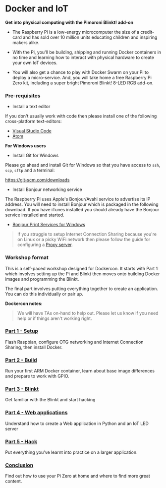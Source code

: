 # Docker and IoT

**Get into physical computing with the Pimoroni Blinkt! add-on**

* The Raspberry Pi is a low-energy microcomputer the size of a credit-card and has sold over 10 million units educating children and inspiring makers alike.

* With the Pi, you'll be building, shipping and running Docker containers in no time and learning how to interact with physical hardware to create your own IoT devices.

* You will also get a chance to play with Docker Swarm on your Pi to deploy a micro-service. And, you will take home a free Raspberry Pi Zero kit, including a super bright Pimoroni Blinkt! 8-LED RGB add-on.

### Pre-requisites

* Install a text editor

If you don't usually work with code then please install one of the following cross-platform text-editors:

* [Visual Studio Code](https://code.visualstudio.com)
* [Atom](https://atom.io)

**For Windows users**

* Install Git for Windows

Please go ahead and install Git for Windows so that you have access to `ssh`, `scp`, `sftp` and a terminal:

https://git-scm.com/downloads

* Install Bonjour networking service

The Raspberry Pi uses Apple's Bonjour/Avahi service to advertise its IP address. You will need to install Bonjour which is packaged in the following download. If you have iTunes installed you should already have the Bonjour service installed and started.

* [Bonjour Print Services for Windows](https://support.apple.com/kb/DL999?locale=en_US)

> If you struggle to setup Internet Connection Sharing because you're on Linux or a picky WiFi network then please follow the guide for configuring a [Proxy server](https://github.com/alexellis/docker-blinkt-workshop/blob/master/PROXIES.md).

### Workshop format

This is a self-paced workshop designed for Dockercon. It starts with Part 1 which involves setting up the Pi and Blinkt then moves onto building Docker images and programming the Blinkt.

The final part involves putting everything together to create an application. You can do this individually or pair up.

**Dockercon notes:**

> We will have TAs on-hand to help out. Please let us know if you need help or if things aren't working right.

### [Part 1 - Setup](https://github.com/alexellis/docker-blinkt-workshop/blob/master/1-SETUP.md)

Flash Raspbian, configure OTG networking and Internet Connection Sharing, then install Docker.

### [Part 2 - Build](https://github.com/alexellis/docker-blinkt-workshop/blob/master/2-BUILD.md)

Run your first ARM Docker container, learn about base image differences and prepare to work with GPIO. 

### [Part 3 - Blinkt](https://github.com/alexellis/docker-blinkt-workshop/blob/master/3-BLINKT.md)

Get familiar with the Blinkt and start hacking

### [Part 4 - Web applications](https://github.com/alexellis/docker-blinkt-workshop/blob/master/4-WEB.md)

Understand how to create a Web application in Python and an IoT LED server

### [Part 5 - Hack](https://github.com/alexellis/docker-blinkt-workshop/blob/master/5-HACK.md)

Put everything you've learnt into practice on a larger application.

### [Conclusion](https://github.com/alexellis/docker-blinkt-workshop/blob/master/CONCLUSION.md)

Find out how to use your Pi Zero at home and where to find more great content. 
